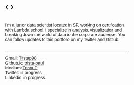<html>
<head>
<meta name="viewport" content="width=device-width, initial-scale=1">
<style>
* {box-sizing: border-box;}
body {font-family: Verdana, sans-serif;}
.mySlides {display: none;}
img {vertical-align: middle;}

/* Slideshow container */
.slideshow-container {
  maxwidth: 100px;
  maxheight:100px;
  position: relative;
  margin: auto;
}

/* Next & previous buttons */
.prev, .next {
  cursor: pointer;
  position: absolute;
  top: 50%;
  width: auto;
  padding: 16px;
  margin-top: -22px;
  color: white;
  font-weight: bold;
  font-size: 18px;
  transition: 0.6s ease;
  border-radius: 0 3px 3px 0;
  user-select: none;
}

/* Position the "next button" to the right */
.next {
  right: 0;
  border-radius: 3px 0 0 3px;
}

/* On hover, add a black background color with a little bit see-through */
.prev:hover, .next:hover {
  background-color: rgba(0,0,0,0.4);
}

/* Caption text */
.text {
  color: #f2f2f2;
  font-size: 15px;
  padding: 8px 12px;
  position: absolute;
  bottom: 8px;
  width: 100%;
  text-align: center;
}

/* Number text (1/3 etc) */
.numbertext {
  color: #f2f2f2;
  font-size: 12px;
  padding: 8px 12px;
  position: absolute;
  top: 0;
}

/* Text box */
#grad1 {
  height: 75px;
  background-color: black; /* For browsers that do not support gradients */
  background-image: linear-gradient(to bottom right, black, white); /* Standard syntax (must be last) */
}

/* The dots/bullets/indicators */
.dot {
  height: 15px;
  width: 15px;
  margin: 0 2px;
  background-color: #bbb;
  border-radius: 50%;
  display: inline-block;
  transition: background-color 0.6s ease;
}

.active {
  background-color: #717171;
}

/* Fading animation */
.fade {
  -webkit-animation-name: fade;
  -webkit-animation-duration: 2s;
  animation-name: fade;
  animation-duration: 2s;
}

@-webkit-keyframes fade {
  from {opacity: 0} 
  to {opacity: 1}
}

@keyframes fade {
  from {opacity: 0} 
  to {opacity: 1}
}

/* On smaller screens, decrease text size */
@media only screen and (max-width: 300px) {
  .text {font-size: 11px}
}
</style>
</head>
<body>

<div class="slideshow-container">

<div class="mySlides fade">
  <div class="numbertext">1 / 3</div>
  <img src="Week3Sprint.png" style="width:100%">
  <div id="grad1"></div>
   <div class="text">From <a href = "https://colab.research.google.com/drive/1jgUGKPE0KGt-6CWH1fgkNXxzqkq9SLcv">Sprint 3 Challenge</a></div>
</div>

<div class="mySlides fade">
  <div class="numbertext">2 / 3</div>
  <img src="Week4%203.png" style="width:100%">
  <div id="grad1"></div>
  <div class="text"> From <a href = "https://colab.research.google.com/drive/1-isexPVhAmChlHJ6efcOVtzTgxEfpmFs">Intro to Bayes Notebook</a></div>
</div>

<div class="mySlides fade">
  <div class="numbertext">3 / 3</div>
  <img src="IMG_1411.JPG" style="width:100%">
  <div id="grad1"></div>
  <div class="text">Portrait of the Artist as a Young Data Scienttist</div>
</div>

<a class="prev" onclick="plusSlides(-1)">&#10094;</a>
<a class="next" onclick="plusSlides(1)">&#10095;</a>

</div>
<br>

<div style="text-align:center">
  <span class="dot"></span> 
  <span class="dot"></span> 
  <span class="dot"></span> 
</div>

<script>
  
var slideIndex = 1;
showSlides(slideIndex);

function plusSlides(n) {
  showSlides(slideIndex += n);
}

function currentSlide(n) {
  showSlides(slideIndex = n);
}

function showSlides(n) {
  var i;
  var slides = document.getElementsByClassName("mySlides");
  var dots = document.getElementsByClassName("dot");
  if (n > slides.length) {slideIndex = 1}    
  if (n < 1) {slideIndex = slides.length}
  for (i = 0; i < slides.length; i++) {
      slides[i].style.display = "none";  
  }
  for (i = 0; i < dots.length; i++) {
      dots[i].className = dots[i].className.replace(" active", "");
  }
  slides[slideIndex-1].style.display = "block";  
  dots[slideIndex-1].className += " active";
}

</script>

I'm a junior data scientist located in SF, working on certification with Lambda school. I specialize in analysis, visualization and breaking down the world of data to the corporate audience. You can follow
updates to this portfolio on my Twitter and Github.<br>
<br>
<hr>
Gmail: <a href= "mailto:tristap98@gmail.com">Tristap98</a><br>
Github.io: <a href = "https://github.com/trista-paul">trista-paul</a><br>
Medium: <a href="https://medium.com/@tristap98">Trista P</a><br>
Twitter: in progress<br>
Linkedin: in progress<br>
